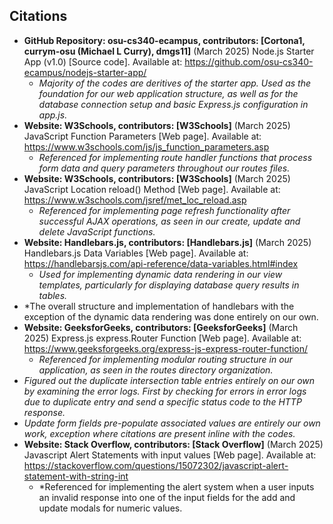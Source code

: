 ## Citations

- **GitHub Repository: osu-cs340-ecampus, contributors: [Cortona1, currym-osu (Michael L Curry), dmgs11]** (March 2025) Node.js Starter App (v1.0) [Source code]. Available at: https://github.com/osu-cs340-ecampus/nodejs-starter-app/
    - *Majority of the codes are deritives of the starter app. Used as the foundation for our web application structure, as well as for the database connection setup and basic Express.js configuration in app.js.*
- **Website: W3Schools, contributors: [W3Schools]** (March 2025) JavaScript Function Parameters [Web page]. Available at: https://www.w3schools.com/js/js_function_parameters.asp 
    - *Referenced for implementing route handler functions that process form data and query parameters throughout our routes files.*
- **Website: W3Schools, contributors: [W3Schools]** (March 2025) JavaScript Location reload() Method [Web page]. Available at: https://www.w3schools.com/jsref/met_loc_reload.asp
    - *Referenced for implementing page refresh functionality after successful AJAX operations, as seen in our create, update and delete JavaScript functions.*
- **Website: Handlebars.js, contributors: [Handlebars.js]** (March 2025) Handlebars.js Data Variables [Web page]. Available at: https://handlebarsjs.com/api-reference/data-variables.html#index 
    - *Used for implementing dynamic data rendering in our view templates, particularly for displaying database query results in tables.*
- *The overall structure and implementation of handlebars with the exception of the dynamic data rendering was done entirely on our own.
- **Website: GeeksforGeeks, contributors: [GeeksforGeeks]** (March 2025) Express.js express.Router Function [Web page]. Available at: https://www.geeksforgeeks.org/express-js-express-router-function/ 
    - *Referenced for implementing modular routing structure in our application, as seen in the routes directory organization.*
- *Figured out the duplicate intersection table entries entirely on our own by examining the error logs. First by checking for errors in error logs due to duplicate entry and send a specific status code to the HTTP response.*
- *Update form fields pre-populate associated values are entirely our own work, exception where citations are present inline with the codes.*
- **Website: Stack Overflow, contributors: [Stack Overflow]** (March 2025)
Javascript Alert Statements with input values [Web page]. Available at: https://stackoverflow.com/questions/15072302/javascript-alert-statement-with-string-int
    - *Referenced for implementing the alert system when a user inputs an invalid response into one of the input fields for the add and update modals for numeric values.